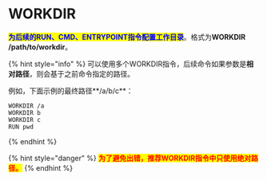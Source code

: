 # WORKDIR

<mark style="color:blue;">**为后续的RUN、CMD、ENTRYPOINT指令配置工作目录**</mark>。格式为**WORKDIR /path/to/workdir**。

{% hint style="info" %}
可以使用多个WORKDIR指令，后续命令如果参数是**相对路径**，则会基于之前命令指定的路径。

例如，下面示例的最终路径**/a/b/c**：

```docker
WORKDIR /a
WORKDIR b
WORKDIR c
RUN pwd
```
{% endhint %}

{% hint style="danger" %}
<mark style="color:red;">**为了避免出错，推荐WORKDIR指令中只使用绝对路径。**</mark>
{% endhint %}
